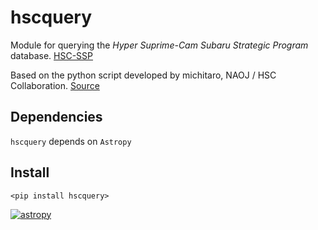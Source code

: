 # hscquery

Module for querying the *Hyper Suprime-Cam Subaru Strategic Program* database.
[HSC-SSP](https://hsc.mtk.nao.ac.jp/ssp/)

Based on the python script developed by michitaro, NAOJ / HSC Collaboration.
[Source](https://hsc-gitlab.mtk.nao.ac.jp/snippets/17)

## Dependencies
`hscquery` depends on ``Astropy``

## Install
`<pip install hscquery>`

[![astropy](http://img.shields.io/badge/powered%20by-AstroPy-orange.svg?style=flat)](http://www.astropy.org/)